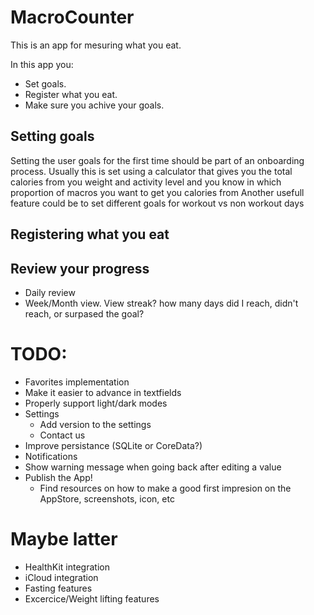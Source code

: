 # MacroCounter

This is an app for mesuring what you eat.

In this app you:
- Set goals.
- Register what you eat.
- Make sure you achive your goals.

## Setting goals
Setting the user goals for the first time should be part of an onboarding process. Usually this is set using a calculator that gives you the total calories from you weight and activity level and you know in which proportion of macros you want to get you calories from
Another usefull feature could be to set different goals for workout vs non workout days

## Registering what you eat

## Review your progress
- Daily review
- Week/Month view. View streak? how many days did I reach, didn't reach, or surpased the goal?

# TODO:
- Favorites implementation
- Make it easier to advance in textfields
- Properly support light/dark modes
- Settings
    - Add version to the settings
    - Contact us
- Improve persistance (SQLite or CoreData?)
- Notifications
- Show warning message when going back after editing a value
- Publish the App!
    - Find resources on how to make a good first impresion on the AppStore, screenshots, icon, etc

# Maybe latter
- HealthKit integration
- iCloud integration
- Fasting features
- Excercice/Weight lifting features
